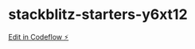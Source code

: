 # stackblitz-starters-y6xt12

[Edit in Codeflow ⚡️](https://stackblitz.com/~/github.com/RaxFord1/stackblitz-starters-y6xt12)